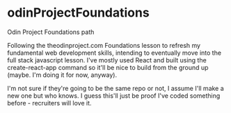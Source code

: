 # odinProjectFoundations
Odin Project Foundations path

Following the theodinproject.com Foundations lesson to refresh my fundamental web development skills, intending to eventually move into the full stack javascript lesson. I've mostly used React and built using the create-react-app command so it'll be nice to build from the ground up (maybe. I'm doing it for now, anyway).

I'm not sure if they're going to be the same repo or not, I assume I'll make a new one but who knows. I guess this'll just be proof I've coded something before - recruiters will love it.